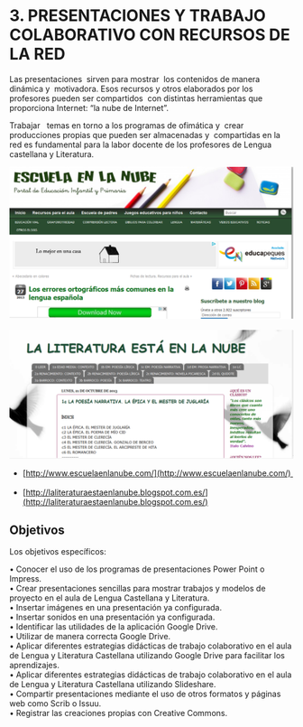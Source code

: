 # 3. PRESENTACIONES Y TRABAJO COLABORATIVO CON RECURSOS DE LA RED

Las presentaciones  sirven para mostrar  los contenidos de manera dinámica y  motivadora. Esos recursos y otros elaborados por los profesores pueden ser compartidos  con distintas herramientas que proporciona Internet: “la nube de Internet”.

Trabajar   temas en torno a los programas de ofimática y  crear producciones propias que pueden ser almacenadas y  compartidas en la red es fundamental para la labor docente de los profesores de Lengua castellana y Literatura.


![Página de inicio de la Escuela en la nube](img/nUBE1.png "Página de inicio de la Escuela en la nube") ![Página de inicio de la Literatura en la nube](img/NUBE2.png "Página de inicio de la Literatura en la nube")

* [http://www.escuelaenlanube.com/](http://www.escuelaenlanube.com/)                                
* [http://laliteraturaestaenlanube.blogspot.com.es/](http://laliteraturaestaenlanube.blogspot.com.es/)

## Objetivos

Los objetivos específicos:

  
• Conocer el uso de los programas de presentaciones Power Point o Impress.  
• Crear presentaciones sencillas para mostrar trabajos y modelos de proyecto en el aula de Lengua Castellana y Literatura.  
• Insertar imágenes en una presentación ya configurada.  
• Insertar sonidos en una presentación ya configurada.  
• Identificar las utilidades de la aplicación Google Drive.  
• Utilizar de manera correcta Google Drive.  
• Aplicar diferentes estrategias didácticas de trabajo colaborativo en el aula de Lengua y Literatura Castellana utilizando Google Drive para facilitar los aprendizajes.  
• Aplicar diferentes estrategias didácticas de trabajo colaborativo en el aula de Lengua y Literatura Castellana utilizando Slideshare.  
• Compartir presentaciones mediante el uso de otros formatos y páginas web como Scrib o Issuu.  
• Registrar las creaciones propias con Creative Commons.

